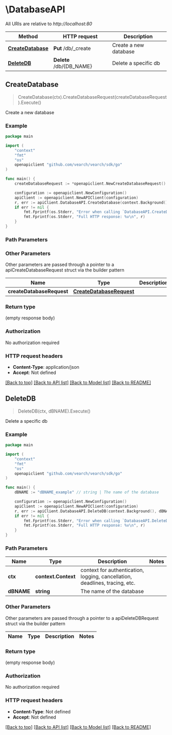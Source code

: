 # \DatabaseAPI

All URIs are relative to *http://localhost:80*

Method | HTTP request | Description
------------- | ------------- | -------------
[**CreateDatabase**](DatabaseAPI.md#CreateDatabase) | **Put** /db/_create | Create a new database
[**DeleteDB**](DatabaseAPI.md#DeleteDB) | **Delete** /db/{DB_NAME} | Delete a specific db



## CreateDatabase

> CreateDatabase(ctx).CreateDatabaseRequest(createDatabaseRequest).Execute()

Create a new database

### Example

```go
package main

import (
	"context"
	"fmt"
	"os"
	openapiclient "github.com/vearch/vearch/sdk/go"
)

func main() {
	createDatabaseRequest := *openapiclient.NewCreateDatabaseRequest() // CreateDatabaseRequest | 

	configuration := openapiclient.NewConfiguration()
	apiClient := openapiclient.NewAPIClient(configuration)
	r, err := apiClient.DatabaseAPI.CreateDatabase(context.Background()).CreateDatabaseRequest(createDatabaseRequest).Execute()
	if err != nil {
		fmt.Fprintf(os.Stderr, "Error when calling `DatabaseAPI.CreateDatabase``: %v\n", err)
		fmt.Fprintf(os.Stderr, "Full HTTP response: %v\n", r)
	}
}
```

### Path Parameters



### Other Parameters

Other parameters are passed through a pointer to a apiCreateDatabaseRequest struct via the builder pattern


Name | Type | Description  | Notes
------------- | ------------- | ------------- | -------------
 **createDatabaseRequest** | [**CreateDatabaseRequest**](CreateDatabaseRequest.md) |  | 

### Return type

 (empty response body)

### Authorization

No authorization required

### HTTP request headers

- **Content-Type**: application/json
- **Accept**: Not defined

[[Back to top]](#) [[Back to API list]](../README.md#documentation-for-api-endpoints)
[[Back to Model list]](../README.md#documentation-for-models)
[[Back to README]](../README.md)


## DeleteDB

> DeleteDB(ctx, dBNAME).Execute()

Delete a specific db

### Example

```go
package main

import (
	"context"
	"fmt"
	"os"
	openapiclient "github.com/vearch/vearch/sdk/go"
)

func main() {
	dBNAME := "dBNAME_example" // string | The name of the database

	configuration := openapiclient.NewConfiguration()
	apiClient := openapiclient.NewAPIClient(configuration)
	r, err := apiClient.DatabaseAPI.DeleteDB(context.Background(), dBNAME).Execute()
	if err != nil {
		fmt.Fprintf(os.Stderr, "Error when calling `DatabaseAPI.DeleteDB``: %v\n", err)
		fmt.Fprintf(os.Stderr, "Full HTTP response: %v\n", r)
	}
}
```

### Path Parameters


Name | Type | Description  | Notes
------------- | ------------- | ------------- | -------------
**ctx** | **context.Context** | context for authentication, logging, cancellation, deadlines, tracing, etc.
**dBNAME** | **string** | The name of the database | 

### Other Parameters

Other parameters are passed through a pointer to a apiDeleteDBRequest struct via the builder pattern


Name | Type | Description  | Notes
------------- | ------------- | ------------- | -------------


### Return type

 (empty response body)

### Authorization

No authorization required

### HTTP request headers

- **Content-Type**: Not defined
- **Accept**: Not defined

[[Back to top]](#) [[Back to API list]](../README.md#documentation-for-api-endpoints)
[[Back to Model list]](../README.md#documentation-for-models)
[[Back to README]](../README.md)

